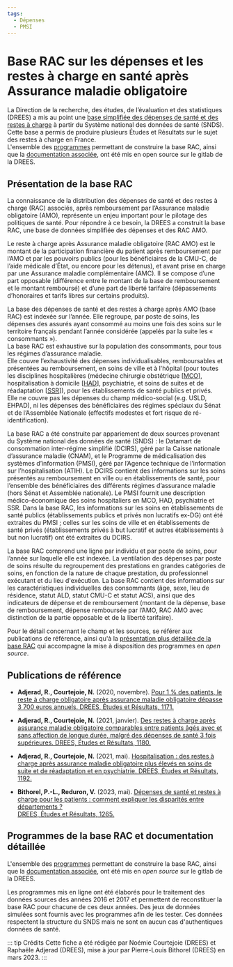 ```yaml
---
tags:
  - Dépenses
  - PMSI
---
```


# Base RAC sur les dépenses et les restes à charge en santé après Assurance maladie obligatoire
<!-- SPDX-License-Identifier: MPL-2.0 -->

<TagLinks />

La Direction de la recherche, des études, de l’évaluation et des statistiques (DREES) a mis au point une [base simplifiée des dépenses de santé et des restes à charge](https://drees.solidarites-sante.gouv.fr/sources-outils-et-enquetes/la-base-rac-sur-les-depenses-et-les-restes-charge-en-sante-apres) à partir du Système national des données de santé (SNDS).
Cette base a permis de produire plusieurs Études et Résultats sur le sujet des restes à charge en France.   
L'ensemble des [programmes](https://git.drees.fr/drees_code_public/outils/restes-a-charge-snds/-/tree/main/baserac?ref_type=heads) permettant de construire la base RAC, ainsi que la [documentation associée](https://git.drees.fr/drees_code_public/outils/restes-a-charge-snds/-/tree/main/documentation?ref_type=heads), ont été mis en open source sur le gitlab de la DREES.

## Présentation de la base RAC

La connaissance de la distribution des dépenses de santé et des restes à charge (RAC) associés, 
après remboursement par l’Assurance maladie obligatoire (AMO), représente un enjeu important pour 
le pilotage des politiques de santé. Pour répondre à ce besoin, la DREES a construit la base RAC, une base de données 
simplifiée des dépenses et des RAC AMO. 

Le reste à charge après Assurance maladie obligatoire (RAC AMO) est le montant de la participation 
financière du patient après remboursement par l’AMO et par les pouvoirs publics (pour les bénéficiaires de la 
CMU-C, de l’aide médicale d’État, ou encore pour les détenus), et avant prise en charge par une Assurance maladie 
complémentaire (AMC). Il se compose d’une part opposable (différence entre le montant de la base de remboursement 
et le montant remboursé) et d’une part de liberté tarifaire (dépassements d’honoraires et tarifs libres sur 
certains produits).

La base des dépenses de santé et des restes à charge après AMO (base RAC) est indexée sur l’année. 
Elle regroupe, par poste de soins, les dépenses des assurés ayant consommé au moins une fois des soins sur 
le territoire français pendant l’année considérée (appelés par la suite les « consommants »).   
La base RAC est exhaustive sur la population des consommants, pour tous les régimes d’assurance maladie.   
Elle couvre l’exhaustivité des dépenses individualisables, remboursables et présentées au remboursement, 
en soins de ville et à l'hôpital (pour toutes les disciplines hospitalières (médecine chirurgie obstétrique [[MCO](../glossaire/MCO.md)], 
hospitalisation à domicile [[HAD](../glossaire/HAD.md)], psychiatrie, et soins de suites et de réadaptation [[SSR](../glossaire/SSR.md)]), pour les établissements de santé publics et privés.   
Elle ne couvre pas les dépenses du champ médico-social (e.g. USLD, EHPAD),
ni les dépenses des bénéficiaires des régimes spéciaux du Sénat et de l’Assemblée Nationale (effectifs modestes et fort risque de ré-identification).

La base RAC a été construite par appariement de deux sources provenant du Système national des données de santé (SNDS) : 
le Datamart de consommation inter-régime simplifié (DCIRS), géré par la Caisse nationale d’assurance maladie (CNAM), 
et le Programme de médicalisation des systèmes d’information (PMSI), géré par l’Agence technique de l’information sur 
l’hospitalisation (ATIH). Le DCIRS contient des informations sur les soins présentés au remboursement en ville ou en 
établissements de santé, pour l’ensemble des bénéficiaires des différents régimes d’assurance maladie 
(hors Sénat et Assemblée nationale). Le PMSI fournit une description médico-économique des soins hospitaliers 
en MCO, HAD, psychiatrie et SSR. Dans la base RAC, les informations sur les soins en établissements de 
santé publics (établissements publics et privés non lucratifs ex-DG) ont été extraites du PMSI ; 
celles sur les soins de ville et en établissements de santé privés (établissements privés à but lucratif et 
autres établissements à but non lucratif) ont été extraites du DCIRS.

La base RAC comprend une ligne par individu et par poste de soins, pour l’année sur laquelle elle est indexée. La ventilation des dépenses par poste de soins résulte du regroupement des prestations en grandes catégories de soins, en fonction de la nature de chaque prestation, du professionnel exécutant et du lieu d'exécution. La base RAC contient des informations sur les caractéristiques individuelles des consommants (âge, sexe, lieu de résidence, statut ALD, statut CMU-C et statut ACS), ainsi que des indicateurs de dépense et de remboursement (montant de la dépense, base de remboursement, dépense remboursée par l’AMO, RAC AMO avec distinction de la partie opposable et de la liberté tarifaire).

Pour le détail concernant le champ et les sources, se référer aux publications de référence, ainsi qu'à la [présentation plus détaillée de la base RAC](https://git.drees.fr/drees_code_public/outils/restes-a-charge-snds/-/blob/main/documentation/presentation_generale.md?ref_type=heads) qui accompagne la mise à disposition des programmes en *open source*.

## Publications de référence

-	**Adjerad, R., Courtejoie, N.** (2020, novembre). 
[Pour 1 % des patients, le reste à charge obligatoire après assurance maladie obligatoire dépasse 3 700 euros annuels. 
DREES, Études et Résultats, 1171.](https://drees.solidarites-sante.gouv.fr/sites/default/files/2021-02/ER_1171_BAT%20BIS.pdf) 

-	**Adjerad, R., Courtejoie, N.** (2021, janvier). 
[Des restes à charge après assurance maladie obligatoire comparables entre patients âgés avec et sans affection de 
longue durée, malgré des dépenses de santé 3 fois supérieures. 
DREES, Études et Résultats, 1180.](https://drees.solidarites-sante.gouv.fr/sites/default/files/2021-02/er_1180.pdf) 

-	**Adjerad, R., Courtejoie, N.** (2021, mai). 
[Hospitalisation : des restes à charge après assurance maladie obligatoire plus élevés en soins de suite et de 
réadaptation et en psychiatrie. 
DREES, Études et Résultats, 1192.](https://drees.solidarites-sante.gouv.fr/sites/default/files/2021-05/ER1192.pdf) 

-	**Bithorel, P.-L., Reduron, V.** (2023, mai). 
[ Dépenses de santé et restes à charge pour les patients : comment expliquer les disparités entre départements ?  
DREES, Études et Résultats, 1265.](https://drees.solidarites-sante.gouv.fr/sites/default/files/2024-01/ER1265MAJ190124.pdf) 


## Programmes de la base RAC et documentation détaillée

L'ensemble des [programmes](https://git.drees.fr/drees_code_public/outils/restes-a-charge-snds/-/tree/main/baserac?ref_type=heads) permettant de construire la base RAC, ainsi que la [documentation associée](https://git.drees.fr/drees_code_public/outils/restes-a-charge-snds/-/tree/main/documentation?ref_type=heads), ont été mis en *open source* sur le gitlab de la DREES.

Les programmes mis en ligne ont été élaborés pour le traitement des données sources des années 2016 et 2017 et permettent de reconstituer la base RAC pour chacune de ces deux années. Des jeux de données simulées sont fournis avec les programmes afin de les tester. Ces données respectent la structure du SNDS mais ne sont en aucun cas d'authentiques données de santé.


::: tip Crédits
Cette fiche a été rédigée par Noémie Courtejoie (DREES) et Raphaële Adjerad (DREES), mise à jour par Pierre-Louis Bithorel (DREES) en mars 2023.
:::
